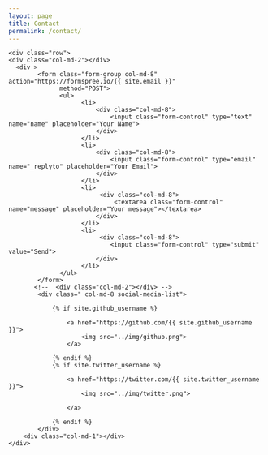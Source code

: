 ```yaml
---
layout: page
title: Contact
permalink: /contact/
---
```

<div class="wrapper">

    <div class="row">
    <div class="col-md-2"></div>
      <div >
            <form class="form-group col-md-8" action="https://formspree.io/{{ site.email }}"
                  method="POST">
                  <ul>
                        <li>
                            <div class="col-md-8">
                                <input class="form-control" type="text" name="name" placeholder="Your Name">
                            </div>
                        </li>
                        <li>
                            <div class="col-md-8">
                                <input class="form-control" type="email" name="_replyto" placeholder="Your Email"> 
                            </div>  
                        </li>
                        <li>
                             <div class="col-md-8">
                                 <textarea class="form-control" name="message" placeholder="Your message"></textarea>
                            </div>
                        </li>
                        <li>
                             <div class="col-md-8">
                                <input class="form-control" type="submit" value="Send">
                            </div>
                        </li>
                  </ul>     
            </form>
           <!--  <div class="col-md-2"></div> -->
            <div class=" col-md-8 social-media-list">

                {% if site.github_username %}
        
                    <a href="https://github.com/{{ site.github_username }}">
                        <img src="../img/github.png">
                    </a>
              
                {% endif %}
                {% if site.twitter_username %}
                
                    <a href="https://twitter.com/{{ site.twitter_username }}">
                        <img src="../img/twitter.png">

                    </a>
            
                {% endif %}
            </div>
        <div class="col-md-1"></div>
    </div>
        
</div>